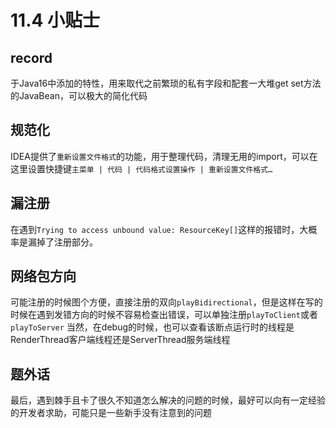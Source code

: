 # 11.4 小贴士

## record
于Java16中添加的特性，用来取代之前繁琐的私有字段和配套一大堆get set方法的JavaBean，可以极大的简化代码

## 规范化
IDEA提供了`重新设置文件格式`的功能，用于整理代码，清理无用的import，可以在这里设置快捷键`主菜单 | 代码 | 代码格式设置操作 | 重新设置文件格式…`

## 漏注册
在遇到`Trying to access unbound value: ResourceKey[]`这样的报错时，大概率是漏掉了注册部分。

## 网络包方向
可能注册的时候图个方便，直接注册的双向`playBidirectional`，但是这样在写的时候在遇到发错方向的时候不容易检查出错误，可以单独注册`playToClient`或者`playToServer`
当然，在debug的时候，也可以查看该断点运行时的线程是RenderThread客户端线程还是ServerThread服务端线程

## 题外话
最后，遇到棘手且卡了很久不知道怎么解决的问题的时候，最好可以向有一定经验的开发者求助，可能只是一些新手没有注意到的问题